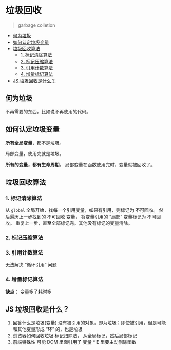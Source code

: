 # 垃圾回收

> garbage colletion

- [何为垃圾](#何为垃圾)
- [如何认定垃圾变量](#如何认定垃圾变量)
- [垃圾回收算法](#垃圾回收算法)
  - [1. 标记清除算法](#1-标记清除算法)
  - [2. 标记压缩算法](#2-标记压缩算法)
  - [3. 引用计数算法](#3-引用计数算法)
  - [4. 增量标记算法](#4-增量标记算法)
- [JS 垃圾回收是什么？](#js-垃圾回收是什么)

## 何为垃圾

不再需要的东西，比如说不再使用的代码。

## 如何认定垃圾变量

**所有全局变量**，都不是垃圾。

局部变量，使用完就是垃圾。

**所有的变量，都有生命周期**。
局部变量在函数使用完时，变量就被回收了。

## 垃圾回收算法

### 1. 标记清除算法

从 `global` 全局开始，找每一个引用变量，如果有引用，则标记为 不可回收。
然后遍历上一步找到的 不可回收 变量， 将变量引用的 “局部” 变量标记为 不可回收。
重复上一步，直至全部标记完。其他没有标记的变量清除。

### 2. 标记压缩算法

### 3. 引用计数算法

无法解决 “循环引用” 问题

### 4. 增量标记算法

**缺点：**
变量多了耗时多

## JS 垃圾回收是什么？

1. 回答什么是垃圾(变量)
  没有被引用的对象，即为垃圾；即使被引用，但是可能和其他变量形成 “环” 的，也是垃圾
2. 浏览器如何回收垃圾
  标记扫除法，
  从全局标记，然后局部标记
3. 前端特殊性
  可能 DOM 里面引用了 变量
  *IE 里要主动删除函数
